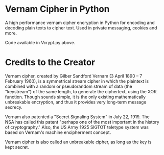 # Vernam Cipher in Python
A high performance vernam cipher encryption in Python for encoding and decoding plain texts to cipher text. Used in private messaging, cookies and more.

Code available in Vcrypt.py above.

# Credits to the Creator
Vernam cipher, created by Gilber Sandford Vernam (3 April 1890 – 7 February 1960), is a symmetrical stream cipher in which the plaintext is combined with a random or pseudorandom stream of data (the "keystream") of the same length, to generate the ciphertext, using the XOR function. Though sounds simple, it is the only existing mathematically unbreakable encryption, and thus it provides very long-term message secrecy.

Vernam also patented a "Secret Signaling System" in July 22, 1919. The NSA has called this patent "perhaps one of the most important in the history of cryptography." Also, the US Army 1925 SIGTOT teletype system was based on Vernam's machine encipherment concept.

Vernam cipher is also called an unbreakable cipher, as long as the key is kept secret.
